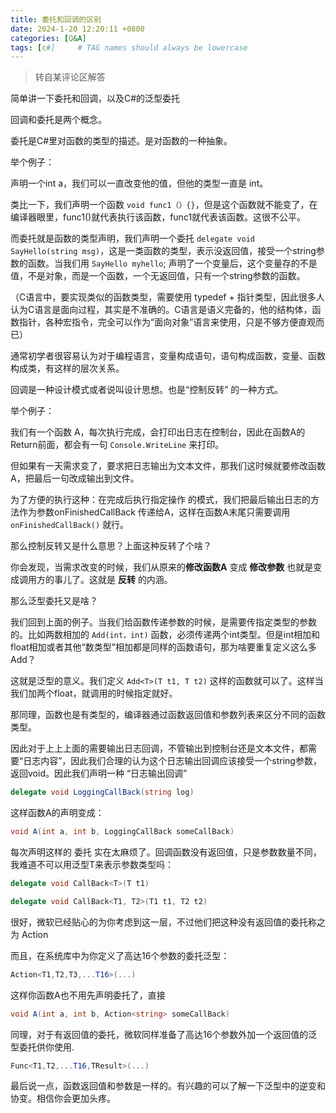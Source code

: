 ```yaml
---
title: 委托和回调的区别
date: 2024-1-20 12:20:11 +0800
categories: [Q&A]
tags: [c#]     # TAG names should always be lowercase
---
```


> 转自某评论区解答

简单讲一下委托和回调，以及C#的泛型委托

回调和委托是两个概念。

委托是C#里对函数的类型的描述。是对函数的一种抽象。

举个例子：

声明一个int a，我们可以一直改变他的值，但他的类型一直是 int。

类比一下，我们声明一个函数 `void func1（）{}`，但是这个函数就不能变了，在编译器眼里，func1()就代表执行该函数，func1就代表该函数。这很不公平。

而委托就是函数的类型声明，我们声明一个委托 `delegate void SayHello(string msg)`，这是一类函数的类型，表示没返回值，接受一个string参数的函数。当我们用 `SayHello myhello`; 声明了一个变量后，这个变量存的不是值，不是对象，而是一个函数，一个无返回值，只有一个string参数的函数。

（C语言中，要实现类似的函数类型，需要使用 typedef + 指针类型，因此很多人认为C语言是面向过程，其实是不准确的。C语言是语义完备的，他的结构体，函数指针，各种宏指令，完全可以作为“面向对象”语言来使用，只是不够方便直观而已）

通常初学者很容易认为对于编程语言，变量构成语句，语句构成函数，变量、函数构成类，有这样的层次关系。



回调是一种设计模式或者说叫设计思想。也是“控制反转” 的一种方式。

举个例子：

我们有一个函数 A，每次执行完成，会打印出日志在控制台，因此在函数A的Return前面，都会有一句 `Console.WriteLine` 来打印。

但如果有一天需求变了，要求把日志输出为文本文件，那我们这时候就要修改函数A，把最后一句改成输出到文件。

为了方便的执行这种：在完成后执行指定操作 的模式，我们把最后输出日志的方法作为参数onFinishedCallBack 传递给A，这样在函数A末尾只需要调用 `onFinishedCallBack()` 就行。

那么控制反转又是什么意思？上面这种反转了个啥？

你会发现，当需求改变的时候，我们从原来的**修改函数A** 变成 **修改参数** 也就是变成调用方的事儿了。这就是 **反转** 的内涵。



那么泛型委托又是啥？

我们回到上面的例子。当我们给函数传递参数的时候，是需要传指定类型的参数的。比如两数相加的 `Add(int，int)` 函数，必须传递两个int类型。但是int相加和float相加或者其他“数类型”相加都是同样的函数语句，那为啥要重复定义这么多Add？

这就是泛型的意义。我们定义 `Add<T>(T t1, T t2)` 这样的函数就可以了。这样当我们加两个float，就调用的时候指定就好。

那同理，函数也是有类型的，编译器通过函数返回值和参数列表来区分不同的函数类型。

因此对于上上上面的需要输出日志回调，不管输出到控制台还是文本文件，都需要“日志内容”，因此我们合理的认为这个日志输出回调应该接受一个string参数，返回void。因此我们声明一种 “日志输出回调”
```c#
delegate void LoggingCallBack(string log)
```
这样函数A的声明变成：
```c#
void A(int a, int b, LoggingCallBack someCallBack)
```
每次声明这样的 委托 实在太麻烦了。回调函数没有返回值，只是参数数量不同，我难道不可以用泛型T来表示参数类型吗：
```c#
delegate void CallBack<T>(T t1)

delegate void CallBack<T1, T2>(T1 t1, T2 t2)
```
很好，微软已经贴心的为你考虑到这一层，不过他们把这种没有返回值的委托称之为 Action

而且，在系统库中为你定义了高达16个参数的委托泛型：
```c#
Action<T1,T2,T3,...T16>(...)
```
这样你函数A也不用先声明委托了，直接
```c#
void A(int a, int b, Action<string> someCallBack) 
```
同理，对于有返回值的委托，微软同样准备了高达16个参数外加一个返回值的泛型委托供你使用.
```c#
Func<T1,T2,...T16,TResult>(...)
```


最后说一点，函数返回值和参数是一样的。有兴趣的可以了解一下泛型中的逆变和协变。相信你会更加头疼。